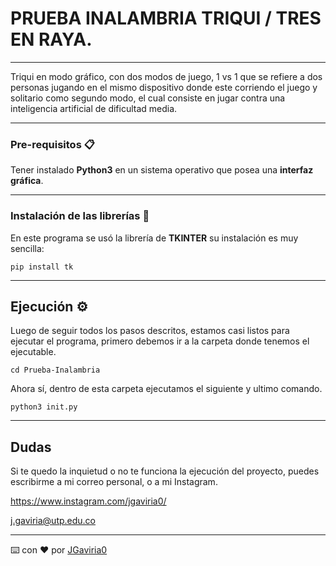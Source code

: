# PRUEBA INALAMBRIA TRIQUI / TRES EN RAYA.

------------

Triqui en modo gráfico, con dos modos de juego, 1 vs 1 que se refiere a dos personas jugando en el mismo dispositivo donde este corriendo el juego y solitario como segundo modo, el cual consiste en jugar contra una inteligencia artificial de dificultad media.

------------

### Pre-requisitos 📋

Tener instalado **Python3** en un sistema operativo que posea una **interfaz gráfica**.

------------

### Instalación de las librerías 🔧

En este programa se usó la librería de **TKINTER** su instalación es muy sencilla: 

```
pip install tk
```

------------

## Ejecución ⚙️ 
Luego de seguir todos los pasos descritos, estamos casi listos para ejecutar el programa, primero debemos ir a la carpeta donde tenemos el ejecutable.

```
cd Prueba-Inalambria
```

Ahora sí, dentro de esta carpeta ejecutamos el siguiente y ultimo comando.

```
python3 init.py
```

------------

## Dudas

Si te quedo la inquietud o no te funciona la ejecución del proyecto, puedes escribirme a mi correo personal, o a mi Instagram. 

<https://www.instagram.com/jgaviria0/>

<j.gaviria@utp.edu.co>



---
⌨️ con ❤️ por [JGaviria0](https://github.com/JGaviria0)
